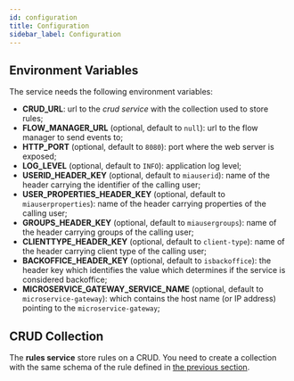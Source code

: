 ```yaml
---
id: configuration
title: Configuration
sidebar_label: Configuration
---
```


<!--
WARNING: this file was automatically generated by Mia-Platform Doc Aggregator.
DO NOT MODIFY IT BY HAND.
Instead, modify the source file and run the aggregator to regenerate this file.
-->

## Environment Variables

The service needs the following environment variables:
- **CRUD_URL**: url to the *crud service* with the collection used to store rules;
- **FLOW_MANAGER_URL** (optional, default to `null`): url to the flow manager to send events to;
- **HTTP_PORT** (optional, default to `8080`): port where the web server is exposed;
- **LOG_LEVEL** (optional, default to `INFO`): application log level;
- **USERID_HEADER_KEY** (optional, default to `miauserid`): name of the header carrying the identifier of the calling user;
- **USER_PROPERTIES_HEADER_KEY** (optional, default to `miauserproperties`): name of the header carrying properties of the calling user;
- **GROUPS_HEADER_KEY** (optional, default to `miausergroups`): name of the header carrying groups of the calling user;
- **CLIENTTYPE_HEADER_KEY** (optional, default to `client-type`): name of the header carrying client type of the calling user;
- **BACKOFFICE_HEADER_KEY** (optional, default to `isbackoffice`): the header key which identifies the value which determines if the service is considered backoffice;
- **MICROSERVICE_GATEWAY_SERVICE_NAME** (optional, default to `microservice-gateway`): which contains the host name (or IP address) pointing to the `microservice-gateway`;

## CRUD Collection

The **rules service** store rules on a CRUD. You need to create a collection with the same schema of the rule defined in [the previous section](./20_how_to_use.md).
